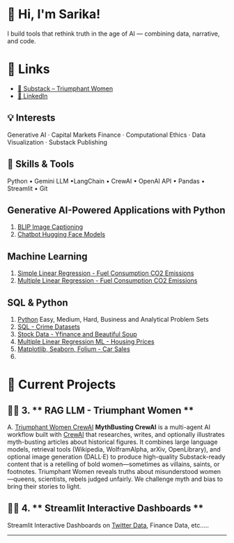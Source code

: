 # 👋 Hi, I'm Sarika!

I build tools that rethink truth in the age of AI — combining data, narrative, and code.

# 🔗 Links
- [📰 Substack – Triumphant Women](https://triumphantwomen.substack.com/)
- [💼 LinkedIn](https://www.linkedin.com/in/sarika-chopra-68293538/)

## 💡 Interests
Generative AI · Capital Markets Finance · Computational Ethics · Data Visualization · Substack Publishing

## 🧰 Skills & Tools
Python • Gemini LLM •LangChain • CrewAI • OpenAI API • Pandas • Streamlit • Git

## Generative AI-Powered Applications with Python
1. [BLIP Image Captioning](https://github.com/sarikasea/Generative-AI-Powered-Applications-with-Python/blob/main/BLIP_Bootstrapped_Language_Image_Pretraining.ipynb)
2. [Chatbot Hugging Face Models](https://github.com/sarikasea/Generative-AI-Powered-Applications-with-Python/blob/main/Chatbot_Hugging_Face.ipynb)

## Machine Learning 

1. [Simple Linear Regression - Fuel Consumption CO2 Emissions](https://github.com/sarikasea/Machine-Learning/blob/main/Simple_Linear_Regression_CO2_Emissions.ipynb)
2. [Multiple Linear Regression - Fuel Consumption CO2 Emissions](https://github.com/sarikasea/Machine-Learning/blob/main/Multiple_Linear_Regression_Fuel_Consumption.ipynb)

## SQL & Python 

1. [Python](https://github.com/sarikasea/Python) 
Easy, Medium, Hard, Business and Analytical Problem Sets
2. [SQL - Crime Datasets](https://github.com/sarikasea/Python/blob/main/SQLLite_Chicago_Crime_DataSet.ipynb)
3. [Stock Data - Yfinance and Beautiful Soup](https://github.com/sarikasea/Python)
4. [Multiple Linear Regression ML - Housing Prices](https://github.com/sarikasea/Python/blob/main/Housing_Prices_Multiple_Linear_Regression.ipynb)
5. [Matplotlib, Seaborn, Folium - Car Sales](https://github.com/sarikasea/Python/blob/main/MatplotLib_Seaborn_and_Folium_Car_Sales_in_Recessions.ipynb)
6. 
# 🧠 Current Projects

## 🕵️‍♀️ 3. ** RAG LLM - Triumphant Women **

A.  [Triumphant Women CrewAI](https://github.com/sarikasea/Mythbusters)
**MythBusting CrewAI** is a multi-agent AI workflow built with [CrewAI](https://github.com/joaomdmoura/crewAI)         that researches, writes, and optionally illustrates myth-busting articles about historical figures. It combines         large language models, retrieval tools (Wikipedia, WolframAlpha, arXiv, OpenLibrary), and optional image generation       (DALL·E) to produce high-quality Substack-ready content that is a retelling of bold women—sometimes as villains, saints, or footnotes. Triumphant Women reveals truths about misunderstood women—queens, scientists, rebels judged unfairly. We challenge myth and bias to bring their stories to light. 

## 🕵️‍♀️ 4. ** Streamlit Interactive Dashboards **
Streamlit Interactive Dashboards on [Twitter Data](https://github.com/sarikasea/Streamlit-Interactive-Dashboards), Finance Data, etc..... 


---
